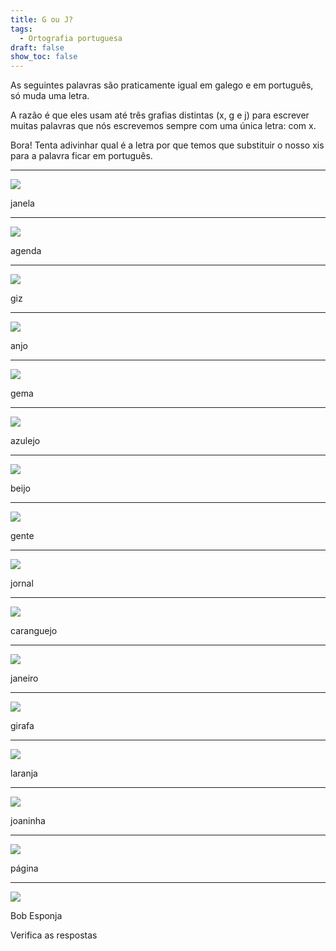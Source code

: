```yaml
---
title: G ou J?
tags:
  - Ortografia portuguesa
draft: false
show_toc: false
---
```

As seguintes palavras são praticamente igual em galego e em português, só muda uma letra.

A razão é que eles usam até três grafias distintas (x, g e j) para escrever muitas palavras que nós escrevemos sempre com uma única letra: com x.

Bora! Tenta adivinhar qual é a letra por que temos que substituir o nosso xis para a palavra ficar em português.

- - -

![](/img/janela.jpg)

<e-answer> janela </e-answer>

- - -

![](/img/agenda.jpg)

<e-answer> agenda </e-answer>

- - -

![](/img/giz.jpg)

<e-answer> giz </e-answer>

- - -

![](/img/anjo.jpg)

<e-answer> anjo </e-answer>

- - -

![](/img/gema.jpg)

<e-answer> gema </e-answer>

- - -

![](/img/azulejo.jpg)

<e-answer> azulejo </e-answer>

- - -

![](/img/beijo.jpg)

<e-answer> beijo </e-answer>

- - -

![](/img/gente.jpg)

<e-answer> gente </e-answer>

- - -

![](/img/jornal.jpg)

<e-answer> jornal </e-answer>

- - -

![](/img/caranguejo.jpg)

<e-answer> caranguejo </e-answer>

- - -

![](/img/janeiro.jpg)

<e-answer> janeiro </e-answer>

- - -

![](/img/girafa.jpg)

<e-answer> girafa </e-answer>

- - -

![](/img/laranja.jpg)

<e-answer> laranja </e-answer>

- - -

![](/img/joaninha.jpg)

<e-answer> joaninha </e-answer>

- - -

![](/img/pagina.jpg)

<e-answer> página </e-answer>

- - -

![](/img/bob_esponja.webp)

Bob <e-answer> Esponja </e-answer>

<e-validate>Verifica as respostas</e-validate>
